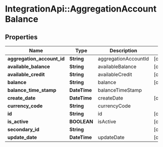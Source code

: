 # IntegrationApi::AggregationAccountBalance

## Properties
Name | Type | Description | Notes
------------ | ------------- | ------------- | -------------
**aggregation_account_id** | **String** | aggregationAccountId | [optional] 
**available_balance** | **String** | availableBalance | [optional] 
**available_credit** | **String** | availableCredit | [optional] 
**balance** | **String** | balance | [optional] 
**balance_time_stamp** | **DateTime** | balanceTimeStamp | 
**create_date** | **DateTime** | createDate | [optional] 
**currency_code** | **String** | currencyCode | 
**id** | **String** | id | [optional] 
**is_active** | **BOOLEAN** | isActive | [optional] 
**secondary_id** | **String** |  | [optional] 
**update_date** | **DateTime** | updateDate | [optional] 


